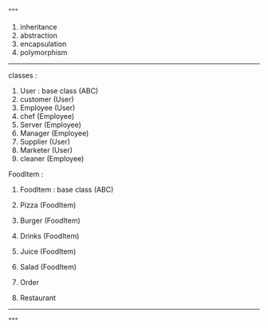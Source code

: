 """
1. inheritance
2. abstraction
3. encapsulation
4. polymorphism


-------
classes :
1. User : base class (ABC)
2. customer (User)
3. Employee (User)
4. chef (Employee)
5. Server (Employee)
6. Manager (Employee)
7. Supplier (User)
8. Marketer (User)
9. cleaner (Employee)

FoodItem :
1. FoodItem : base class (ABC)
2. Pizza (FoodItem)
3. Burger (FoodItem)
4. Drinks (FoodItem)
5. Juice (FoodItem)
6. Salad (FoodItem)

1. Order
2. Restaurant

-------

"""
